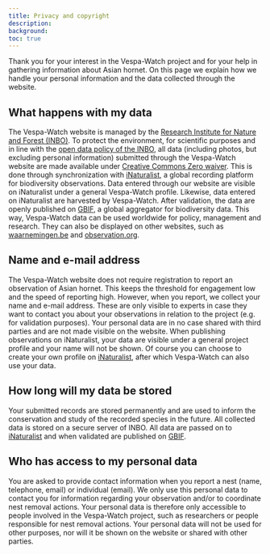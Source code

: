```yaml
---
title: Privacy and copyright
description:
background:
toc: true
---
```


Thank you for your interest in the Vespa-Watch project and for your help in gathering information about Asian hornet. On this page we explain how we handle your personal information and the data collected through the website.

## What happens with my data

The Vespa-Watch website is managed by the [Research Institute for Nature and Forest (INBO)](https://www.inbo.be/). To protect the environment, for scientific purposes and in line with the [open data policy of the INBO](https://www.inbo.be/en/open-data-policy), all data (including photos, but excluding personal information) submitted through the Vespa-Watch website are made available under [Creative Commons Zero waiver](https://creativecommons.org/publicdomain/zero/1.0/). This is done through synchronization with [iNaturalist](https://www.inaturalist.org/projects/vespa-watch), a global recording platform for biodiversity observations. Data entered through our website are visible on iNaturalist under a general Vespa-Watch profile. Likewise, data entered on iNaturalist are harvested by Vespa-Watch. After validation, the data are openly published on [GBIF](https://www.gbif.org/), a global aggregator for biodiversity data. This way, Vespa-Watch data can be used worldwide for policy, management and research. They can also be displayed on other websites, such as [waarnemingen.be](https://waarnemingen.be/) and [observation.org](https://observation.org/).

## Name and e-mail address

The Vespa-Watch website does not require registration to report an observation of Asian hornet. This keeps the threshold for engagement low and the speed of reporting high. However, when you report, we collect your name and e-mail address. These are only visible to experts in case they want to contact you about your observations in relation to the project (e.g. for validation purposes). Your personal data are in no case shared with third parties and are not made visible on the website. When publishing observations on iNaturalist, your data are visible under a general project profile and your name will not be shown. Of course you can choose to create your own profile on [iNaturalist](https://www.inaturalist.org/), after which Vespa-Watch can also use your data. 

## How long will my data be stored

Your submitted records are stored permanently and are used to inform the conservation and study of the recorded species in the future. All collected data is stored on a secure server of INBO. All data are passed on to [iNaturalist](https://www.inaturalist.org/) and when validated are published on [GBIF](https://www.gbif.org/).

## Who has access to my personal data

You are asked to provide contact information when you report a nest (name, telephone, email) or individual (email). We only use this personal data to contact you for information regarding your observation and/or to coordinate nest removal actions. Your personal data is therefore only accessible to people involved in the Vespa-Watch project, such as researchers or people responsible for nest removal actions. Your personal data will not be used for other purposes, nor will it be shown on the website or shared with other parties.
